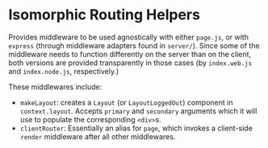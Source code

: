 Isomorphic Routing Helpers
==========================

Provides middleware to be used agnostically with either `page.js`, or with
`express` (through middleware adapters found in `server/`). Since some of the
middleware needs to function differently on the server than on the client,
both versions are provided transparently in those cases (by `index.web.js` and
`index.node.js`, respectively.)

These middlewares include:
* `makeLayout`: creates a `Layout` (or `LayoutLoggedOut`) component in `context.layout`.
  Accepts `primary` and `secondary` arguments which it will use to populate the corresponding `<div>`s.
* `clientRouter`: Essentially an alias for `page`, which invokes a client-side
  `render` middleware after all other middlewares.
